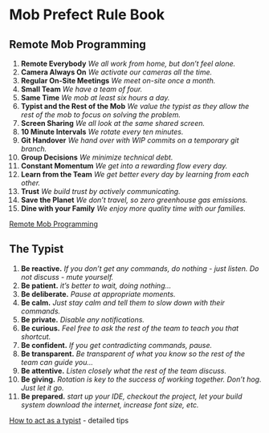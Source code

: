 # Mob Prefect Rule Book

## Remote Mob Programming

1. **Remote Everybody**
_We all work from home, but don’t feel alone._
2. **Camera Always On**
_We activate our cameras all the time._
3. **Regular On-Site Meetings**
_We meet on-site once a month._
4. **Small Team**
_We have a team of four._
5. **Same Time**
_We mob at least six hours a day._
6. **Typist and the Rest of the Mob**
_We value the typist as they allow the rest of the mob to focus on solving the problem._
7. **Screen Sharing**
_We all look at the same shared screen._
8. **10 Minute Intervals**
_We rotate every ten minutes._
9. **Git Handover**
_We hand over with WIP commits on a temporary git branch._
10. **Group Decisions**
_We minimize technical debt._
11. **Constant Momentum**
_We get into a rewarding flow every day._
12. **Learn from the Team**
_We get better every day by learning from each other._
13. **Trust**
_We build trust by actively communicating._
14. **Save the Planet**
_We don’t travel, so zero greenhouse gas emissions._
15. **Dine with your Family**
_We enjoy more quality time with our families._

[Remote Mob Programming](https://www.remotemobprogramming.org)

## The Typist

1. **Be reactive.**
_If you don’t get any commands, do nothing - just listen. Do not discuss - mute
yourself._
2. **Be patient.**
_it’s better to wait, doing nothing..._
3. **Be deliberate.**
_Pause at appropriate moments._
4. **Be calm.**
_Just stay calm and tell them to slow down with their commands._
5. **Be private.**
_Disable any notifications._
6. **Be curious.**
_Feel free to ask the rest of the team to teach you that shortcut._
7. **Be confident.**
_If you get contradicting commands, pause._
8. **Be transparent.**
_Be transparent of what you know so the rest of the team can guide you..._
9. **Be attentive.**
_Listen closely what the rest of the team discuss._
10. **Be giving.**
_Rotation is key to the success of working together. Don’t hog. Just let it go._
11. **Be prepared.**
_start up your IDE, checkout the project, let your build system download the
internet, increase font size, etc._

[How to act as a typist](https://www.remotemobprogramming.org/typist) - detailed tips
